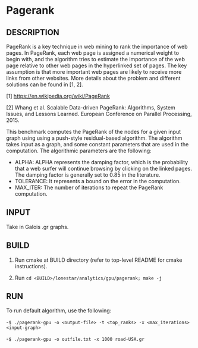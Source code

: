Pagerank
================================================================================

DESCRIPTION
--------------------------------------------------------------------------------


 PageRank is a key technique in web mining to rank the importance of web pages. In PageRank, each web page is assigned a numerical weight to begin with, and the algorithm tries to estimate the importance of the web page relative to other web pages in the hyperlinked set of pages. The key assumption is that more important web pages are likely to receive more links from other websites. More details about the problem and different solutions can be found in [1, 2].

[1] https://en.wikipedia.org/wiki/PageRank

[2] Whang et al. Scalable Data-driven PageRank: Algorithms, System Issues, and Lessons Learned. European Conference on Parallel Processing, 2015.

 This benchmark computes the PageRank of the nodes for a given input graph using  using a push-style  residual-based algorithm. The algorithm takes input as a graph, and some constant parameters that are used in the computation. The algorithmic parameters are the following:

* ALPHA: ALPHA represents the damping factor, which is the probability that a web surfer will continue browsing by clicking on the linked pages. The damping factor is generally set to 0.85 in the literature.
* TOLERANCE: It represents a bound on the error in the computation.
* MAX_ITER: The number of iterations to repeat the PageRank computation.

INPUT
--------------------------------------------------------------------------------

Take in Galois .gr graphs. 

BUILD
--------------------------------------------------------------------------------

1. Run cmake at BUILD directory (refer to top-level README for cmake instructions).

2. Run `cd <BUILD>/lonestar/analytics/gpu/pagerank; make -j`

RUN
--------------------------------------------------------------------------------

To run default algorithm, use the following:

-`$ ./pagerank-gpu -o <output-file> -t <top_ranks> -x <max_iterations> <input-graph>`

-`$ ./pagerank-gpu -o outfile.txt -x 1000 road-USA.gr`
